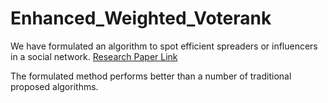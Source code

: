 # Enhanced_Weighted_Voterank

We have formulated an algorithm to spot efficient spreaders or influencers in a social network. 
[Research Paper Link](https://www.researchgate.net/publication/343347004_Finding_Influential_Spreaders_in_Weighted_Networks_Using_Weighted-Hybrid_Method)

The formulated method performs better than a number of traditional proposed algorithms.
